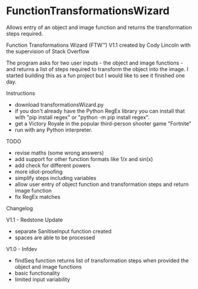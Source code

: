 # FunctionTransformationsWizard
Allows entry of an object and image function and returns the transformation steps required.


Function Transformations Wizard (FTW™) V1.1
created by Cody Lincoln with the supervision of Stack Overflow

The program asks for two user inputs - the object and image functions - and returns a list of steps required to transform the object into the image.
I started building this as a fun project but I would like to see it finished one day.

Instructions
- download transformationsWizard.py
- if you don't already have the Python RegEx library you can install that with "pip install regex" or "python -m pip install regex".
- get a Victory Royale in the popular third-person shooter game "Fortnite"
- run with any Python interpreter.

TODO
- revise maths (some wrong answers)
- add support for other function formats like 1/x and sin(x)
- add check for different powers
- more idiot-proofing
- simplify steps including variables
- allow user entry of object function and transformation steps and return image function
- fix RegEx matches

Changelog

V1.1 - Redstone Update
- separate SanitiseInput function created
- spaces are able to be processed

V1.0 - Infdev
- findSeq function returns list of transformation steps when provided the object and image functions
- basic functionality
- limited input variability
